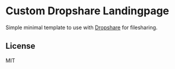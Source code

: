 # Custom Dropshare Landingpage

Simple minimal template to use with [Dropshare](http://getdropsha.re/) for filesharing.

## License

MIT